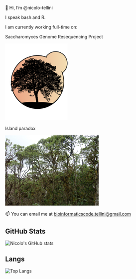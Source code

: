 👋 Hi, I’m @nicolo-tellini

I speak bash and R.

I am currently working full-time on:

Saccharomyces Genome Resequencing Project 


<img src="https://github.com/nicolo-tellini/nicolo-tellini/blob/main/logosgrp5ok" alt="SGRP5" width="200" /> 

Island paradox


<img src="https://github.com/nicolo-tellini/nicolo-tellini/blob/main/Gal%201223%20Scalesia%20pedunculata.jpg" alt="SGRP5" width="300" />

📫 You can email me at bioinformaticscode.tellini@gmail.com

## GitHub Stats
![Nicolo's GitHub stats](https://github-readme-stats.vercel.app/api?username=nicolo-tellini&show_icons=true&theme=radical)

## Langs
![Top Langs](https://github-readme-stats.vercel.app/api/top-langs/?username=nicolo-tellini&layout=compact&theme=dark)

